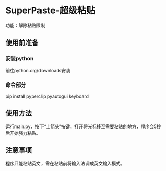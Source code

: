# SuperPaste-超级粘贴
功能：解除粘贴限制
## 使用前准备
### 安装python
前往python.org/downloads安装
### 命令部分
pip install pyperclip pyautogui keyboard
## 使用方法
运行main.py，按下“上箭头”按键，打开将光标移至需要粘贴的地方，程序会5秒后开始强力粘贴。
## 注意事项
程序只能粘贴英文，需在粘贴前将输入法调成英文输入模式。

